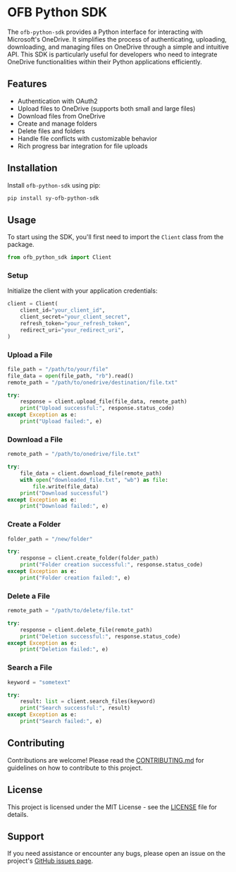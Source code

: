 # OFB Python SDK

The `ofb-python-sdk` provides a Python interface for interacting with Microsoft's OneDrive. It simplifies the process of authenticating, uploading, downloading, and managing files on OneDrive through a simple and intuitive API. This SDK is particularly useful for developers who need to integrate OneDrive functionalities within their Python applications efficiently.

## Features

- Authentication with OAuth2
- Upload files to OneDrive (supports both small and large files)
- Download files from OneDrive
- Create and manage folders
- Delete files and folders
- Handle file conflicts with customizable behavior
- Rich progress bar integration for file uploads

## Installation

Install `ofb-python-sdk` using pip:

```bash
pip install sy-ofb-python-sdk
```

## Usage

To start using the SDK, you'll first need to import the `Client` class from the package.

```python
from ofb_python_sdk import Client
```

### Setup

Initialize the client with your application credentials:

```python
client = Client(
    client_id="your_client_id",
    client_secret="your_client_secret",
    refresh_token="your_refresh_token",
    redirect_uri="your_redirect_uri",
)
```

### Upload a File

```python
file_path = "/path/to/your/file"
file_data = open(file_path, "rb").read()
remote_path = "/path/to/onedrive/destination/file.txt"

try:
    response = client.upload_file(file_data, remote_path)
    print("Upload successful:", response.status_code)
except Exception as e:
    print("Upload failed:", e)
```

### Download a File

```python
remote_path = "/path/to/onedrive/file.txt"

try:
    file_data = client.download_file(remote_path)
    with open("downloaded_file.txt", "wb") as file:
        file.write(file_data)
    print("Download successful")
except Exception as e:
    print("Download failed:", e)
```

### Create a Folder

```python
folder_path = "/new/folder"

try:
    response = client.create_folder(folder_path)
    print("Folder creation successful:", response.status_code)
except Exception as e:
    print("Folder creation failed:", e)
```

### Delete a File

```python
remote_path = "/path/to/delete/file.txt"

try:
    response = client.delete_file(remote_path)
    print("Deletion successful:", response.status_code)
except Exception as e:
    print("Deletion failed:", e)
```

### Search a File

```python
keyword = "sometext"

try:
    result: list = client.search_files(keyword)
    print("Search successful:", result)
except Exception as e:
    print("Search failed:", e)
```

## Contributing

Contributions are welcome! Please read the [CONTRIBUTING.md](https://github.com/shing-yu/ofb-python-sdk/blob/main/CONTRIBUTING.md) for guidelines on how to contribute to this project.

## License

This project is licensed under the MIT License - see the [LICENSE](https://github.com/shing-yu/ofb-python-sdk/blob/main/LICENSE) file for details.

## Support

If you need assistance or encounter any bugs, please open an issue on the project's [GitHub issues page](https://github.com/shing-yu/ofb-python-sdk/issues).

